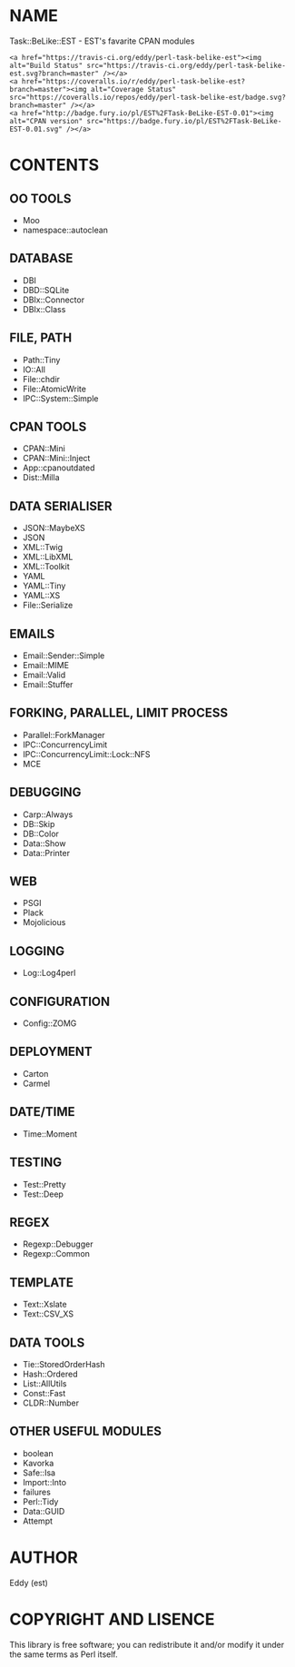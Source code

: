 # NAME

Task::BeLike::EST - EST's favarite CPAN modules

<div>

    <a href="https://travis-ci.org/eddy/perl-task-belike-est"><img alt="Build Status" src="https://travis-ci.org/eddy/perl-task-belike-est.svg?branch=master" /></a>
    <a href="https://coveralls.io/r/eddy/perl-task-belike-est?branch=master"><img alt="Coverage Status" src="https://coveralls.io/repos/eddy/perl-task-belike-est/badge.svg?branch=master" /></a>
    <a href="http://badge.fury.io/pl/EST%2FTask-BeLike-EST-0.01"><img alt="CPAN version" src="https://badge.fury.io/pl/EST%2FTask-BeLike-EST-0.01.svg" /></a>
</div>

# CONTENTS

## OO TOOLS

- Moo
- namespace::autoclean

## DATABASE

- DBI
- DBD::SQLite
- DBIx::Connector
- DBIx::Class

## FILE, PATH

- Path::Tiny
- IO::All
- File::chdir
- File::AtomicWrite
- IPC::System::Simple

## CPAN TOOLS

- CPAN::Mini
- CPAN::Mini::Inject
- App::cpanoutdated
- Dist::Milla

## DATA SERIALISER

- JSON::MaybeXS
- JSON
- XML::Twig
- XML::LibXML
- XML::Toolkit
- YAML
- YAML::Tiny
- YAML::XS
- File::Serialize

## EMAILS

- Email::Sender::Simple
- Email::MIME
- Email::Valid
- Email::Stuffer

## FORKING, PARALLEL, LIMIT PROCESS

- Parallel::ForkManager
- IPC::ConcurrencyLimit
- IPC::ConcurrencyLimit::Lock::NFS
- MCE

## DEBUGGING

- Carp::Always
- DB::Skip
- DB::Color
- Data::Show
- Data::Printer

## WEB

- PSGI
- Plack
- Mojolicious

## LOGGING

- Log::Log4perl

## CONFIGURATION

- Config::ZOMG

## DEPLOYMENT

- Carton
- Carmel

## DATE/TIME

- Time::Moment

## TESTING

- Test::Pretty
- Test::Deep

## REGEX

- Regexp::Debugger
- Regexp::Common

## TEMPLATE

- Text::Xslate 
- Text::CSV\_XS

## DATA TOOLS

- Tie::StoredOrderHash
- Hash::Ordered
- List::AllUtils
- Const::Fast
- CLDR::Number

## OTHER USEFUL MODULES

- boolean
- Kavorka
- Safe::Isa
- Import::Into
- failures
- Perl::Tidy
- Data::GUID
- Attempt

# AUTHOR

Eddy (est) 

# COPYRIGHT AND LISENCE

This library is free software; you can redistribute it and/or modify
it under the same terms as Perl itself.
